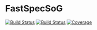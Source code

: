 # FastSpecSoG

[![Build Status](https://github.com/HPMolSim/FastSpecSoG.jl/actions/workflows/CI.yml/badge.svg?branch=main)](https://github.com/HPMolSim/FastSpecSoG.jl/actions/workflows/CI.yml?query=branch%3Amain)
[![Build Status](https://travis-ci.com/HPMolSim/FastSpecSoG.jl.svg?branch=main)](https://travis-ci.com/HPMolSim/FastSpecSoG.jl)
[![Coverage](https://codecov.io/gh/HPMolSim/FastSpecSoG.jl/branch/main/graph/badge.svg)](https://codecov.io/gh/HPMolSim/FastSpecSoG.jl)
